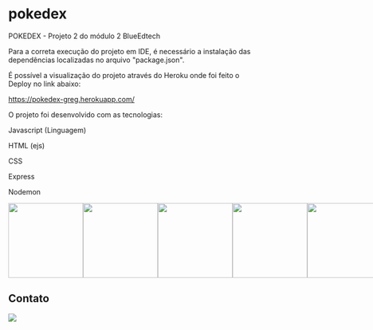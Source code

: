 # pokedex

POKEDEX - Projeto 2 do módulo 2 BlueEdtech


Para a correta execução do projeto em IDE, é necessário a instalação das dependências localizadas no arquivo "package.json". 

É possível a visualização do projeto através do Heroku onde foi feito o Deploy no link abaixo:

https://pokedex-greg.herokuapp.com/

O projeto foi desenvolvido com as tecnologias:

Javascript (Linguagem)

HTML (ejs)

CSS

Express

Nodemon


<div style="display: flex;" style="gap: 10;">

<img src="https://raw.githubusercontent.com/tomchen/stack-icons/634d5c036a2a7ca0115c94ab2ce86c7e79e01e13/logos/javascript.svg" height="150" width="150"/>

<img src="https://img.icons8.com/color/144/000000/html-5--v1.png" height="150" width="150"/>

<img src="https://img.icons8.com/color/144/000000/css3.png" height="150" width="150"/>

<img src="https://raw.githubusercontent.com/tomchen/stack-icons/634d5c036a2a7ca0115c94ab2ce86c7e79e01e13/logos/express.svg" height="150" width="150"/>

<img src="https://raw.githubusercontent.com/tomchen/stack-icons/634d5c036a2a7ca0115c94ab2ce86c7e79e01e13/logos/nodemon.svg" height="150" width="150"/>

</div>


## Contato

<a href="https://www.linkedin.com/in/greg%C3%B3rio-neto-a0119b239/" target="_blank"> <img src="https://img.icons8.com/fluency/144/000000/linkedin.png"/></a>